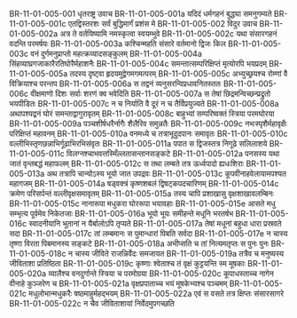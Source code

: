 BR-11-01-005-001  धृतराष्ट्र उवाच
BR-11-01-005-001a यदिदं धर्मगहनं बुद्ध्या समनुगम्यते
BR-11-01-005-001c एतद्विस्तरशः सर्वं बुद्धिमार्गं प्रशंस मे
BR-11-01-005-002  विदुर उवाच
BR-11-01-005-002a अत्र ते वर्तयिष्यामि नमस्कृत्वा स्वयम्भुवे
BR-11-01-005-002c यथा संसारगहनं वदन्ति परमर्षयः
BR-11-01-005-003a कश्चिन्महति संसारे वर्तमानो द्विजः किल
BR-11-01-005-003c वनं दुर्गमनुप्राप्तो महत्क्रव्यादसङ्कुलम्
BR-11-01-005-004a सिंहव्याघ्रगजाकारैरतिघोरैर्महाशनैः
BR-11-01-005-004c समन्तात्सम्परिक्षिप्तं मृत्योरपि भयप्रदम्
BR-11-01-005-005a तदस्य दृष्ट्वा हृदयमुद्वेगमगमत्परम्
BR-11-01-005-005c अभ्युच्छ्रयश्च रोम्णां वै विक्रियाश्च परन्तप
BR-11-01-005-006a स तद्वनं व्यनुसरन्विप्रधावनितस्ततः
BR-11-01-005-006c वीक्षमाणो दिशः सर्वाः शरणं क्व भवेदिति
BR-11-01-005-007a स तेषां छिद्रमन्विच्छन्प्रद्रुतो भयपीडितः
BR-11-01-005-007c न च निर्याति वै दूरं न च तैर्विप्रयुज्यते
BR-11-01-005-008a अथापश्यद्वनं घोरं समन्ताद्वागुरावृतम्
BR-11-01-005-008c बाहुभ्यां सम्परिष्वक्तं स्त्रिया परमघोरया
BR-11-01-005-009a पञ्चशीर्षधरैर्नागैः शैलैरिव समुन्नतैः
BR-11-01-005-009c नभःस्पृशैर्महावृक्षैः परिक्षिप्तं महावनम्
BR-11-01-005-010a वनमध्ये च तत्राभूदुदपानः समावृतः
BR-11-01-005-010c वल्लीभिस्तृणछन्नाभिर्गूढाभिरभिसंवृतः
BR-11-01-005-011a पपात स द्विजस्तत्र निगूढे सलिलाशये
BR-11-01-005-011c विलग्नश्चाभवत्तस्मिँल्लतासन्तानसङ्कटे
BR-11-01-005-012a पनसस्य यथा जातं वृन्तबद्धं महाफलम्
BR-11-01-005-012c स तथा लम्बते तत्र ऊर्ध्वपादो ह्यधःशिराः
BR-11-01-005-013a अथ तत्रापि चान्योऽस्य भूयो जात उपद्रवः
BR-11-01-005-013c कूपवीनाहवेलायामपश्यत महागजम्
BR-11-01-005-014a षड्वक्त्रं कृष्णशबलं द्विषट्कपदचारिणम्
BR-11-01-005-014c क्रमेण परिसर्पन्तं वल्लीवृक्षसमावृतम्
BR-11-01-005-015a तस्य चापि प्रशाखासु वृक्षशाखावलम्बिनः
BR-11-01-005-015c नानारूपा मधुकरा घोररूपा भयावहाः
BR-11-01-005-015e आसते मधु सम्भृत्य पूर्वमेव निकेतजाः
BR-11-01-005-016a भूयो भूयः समीहन्ते मधूनि भरतर्षभ
BR-11-01-005-016c स्वादनीयानि भूतानां न यैर्बालोऽपि तृप्यते
BR-11-01-005-017a तेषां मधूनां बहुधा धारा प्रस्रवते सदा
BR-11-01-005-017c तां लम्बमानः स पुमान्धारां पिबति सर्वदा
BR-11-01-005-017e न चास्य तृष्णा विरता पिबमानस्य सङ्कटे
BR-11-01-005-018a अभीप्सति च तां नित्यमतृप्तः स पुनः पुनः
BR-11-01-005-018c न चास्य जीविते राजन्निर्वेदः समजायत
BR-11-01-005-019a तत्रैव च मनुष्यस्य जीविताशा प्रतिष्ठिता
BR-11-01-005-019c कृष्णाः श्वेताश्च तं वृक्षं कुट्टयन्ति स्म मूषकाः
BR-11-01-005-020a व्यालैश्च वनदुर्गान्ते स्त्रिया च परमोग्रया
BR-11-01-005-020c कूपाधस्ताच्च नागेन वीनाहे कुञ्जरेण च
BR-11-01-005-021a वृक्षप्रपाताच्च भयं मूषकेभ्यश्च पञ्चमम्
BR-11-01-005-021c मधुलोभान्मधुकरैः षष्ठमाहुर्महद्भयम्
BR-11-01-005-022a एवं स वसते तत्र क्षिप्तः संसारसागरे
BR-11-01-005-022c न चैव जीविताशायां निर्वेदमुपगच्छति